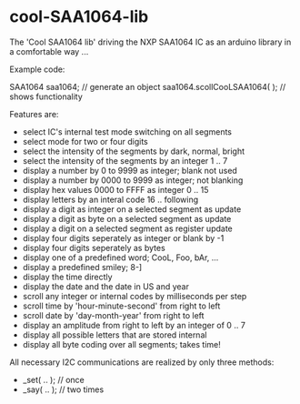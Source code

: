 cool-SAA1064-lib
================

The 'Cool SAA1064 lib' driving the NXP SAA1064 IC
as an arduino library in a comfortable way ...

Example code:

SAA1064 saa1064; // generate an object
saa1064.scollCooLSAA1064( ); // shows functionality

Features are:

- select IC's internal test mode switching on all segments
- select mode for two or four digits
- select the intensity of the segments by dark, normal, bright
- select the intensity of the segments by an integer 1 .. 7 
- display a number by 0 to 9999 as integer; blank not used
- display a number by 0000 to 9999 as integer; not blanking
- display hex values 0000 to FFFF as integer 0 .. 15
- display letters by an interal code 16 .. following
- display a digit as integer on a selected segment as update
- display a digit as byte on a selected segment as update
- display a digit on a selected segment as register update
- display four digits seperately as integer or blank by -1
- display four digits seperately as bytes
- display one of a predefined word; CooL, Foo, bAr, ...
- display a predefined smiley; 8-]
- display the time directly
- display the date and the date in US and year
- scroll any integer or internal codes by milliseconds per step
- scroll time by 'hour-minute-second' from right to left
- scroll date by 'day-month-year' from right to left
- display an amplitude from right to left by an integer of 0 .. 7
- display all possible letters that are stored internal
- display all byte coding over all segments; takes time!

All necessary I2C communications are realized by only three methods:
- _set( .. ); // once
- _say( .. ); // two times
